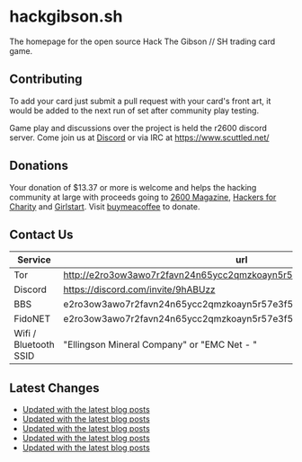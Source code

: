 # hackgibson.sh
The homepage for the open source Hack The Gibson // SH trading card game.


## Contributing

To add your card just submit a pull request with your card's front art, it would be added to the next run of set after community play testing.

Game play and discussions over the project is held the r2600 discord server. Come join us at [Discord](https://discord.com/invite/9hABUzz) or via IRC at https://www.scuttled.net/


## Donations

Your donation of $13.37 or more is welcome and helps the hacking community at large with proceeds going to [2600 Magazine](https://2600.com/), [Hackers for Charity](https://hackersforcharity.org) and [Girlstart](https://girlstart.org).  Visit [buymeacoffee](https://www.buymeacoffee.com/hackgibson.sh) to donate.


## Contact Us

Service | url
-|-
Tor | http://e2ro3ow3awo7r2favn24n65ycc2qmzkoayn5r57e3f56nvjwdcgg32ad.onion
Discord | https://discord.com/invite/9hABUzz
BBS | e2ro3ow3awo7r2favn24n65ycc2qmzkoayn5r57e3f56nvjwdcgg32ad.onion:23
FidoNET | e2ro3ow3awo7r2favn24n65ycc2qmzkoayn5r57e3f56nvjwdcgg32ad.onion:24554
Wifi / Bluetooth SSID | "Ellingson Mineral Company" or "EMC Net - <fidonet address>"

## Latest Changes
<!-- BLOG-POST-LIST:START -->
- [Updated with the latest blog posts](https://github.com/DFW2600/hackgibson.sh/commit/c064b13545a351483967660893c606dbefeeea5e)
- [Updated with the latest blog posts](https://github.com/DFW2600/hackgibson.sh/commit/6865c37c8a37eef8d3ea1978493778ae3356cb44)
- [Updated with the latest blog posts](https://github.com/DFW2600/hackgibson.sh/commit/35a5b002afb14b2938ab309f8cc488a831d182e1)
- [Updated with the latest blog posts](https://github.com/DFW2600/hackgibson.sh/commit/386e91d4979d87bf407d302e82bdfc4d3e8011f6)
- [Updated with the latest blog posts](https://github.com/DFW2600/hackgibson.sh/commit/f7c9511bf0e918476566e72aa5f5b4c4da3d8c0b)
<!-- BLOG-POST-LIST:END -->
